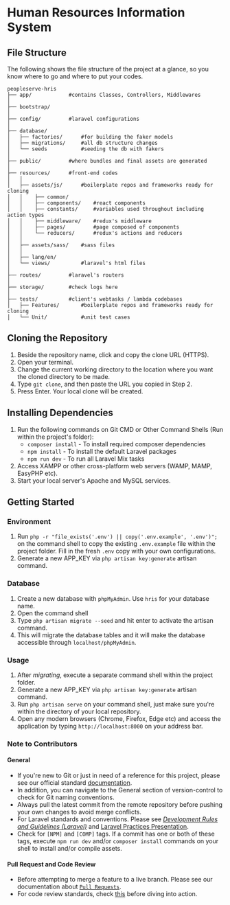 # Human Resources Information System

## File Structure

The following shows the file structure of the project at a glance, so you know where to go and where to put your codes.

```
peopleserve-hris
├── app/			#contains Classes, Controllers, Middlewares
│
├── bootstrap/		
│
├── config/			#laravel configurations
│
├── database/		
│   ├── factories/      #for building the faker models
│   ├── migrations/     #all db structure changes
│   └── seeds         	#seeding the db with fakers
│
├── public/    		#where bundles and final assets are generated
│
├── resources/    	#front-end codes
│   │
│   ├── assets/js/		#boilerplate repos and frameworks ready for cloning
│   │    ├── common/        
│   │    ├── components/    #react components
│   │    ├── constants/     #variables used throughout including action types
│   │    ├── middleware/    #redux's middleware
│   │    ├── pages/         #page composed of components
│   │    └── reducers/      #redux's actions and reducers
│   │    
│   ├── assets/sass/	#sass files
│   │    
│   ├── lang/en/       
│   └── views/			#laravel's html files
│
├── routes/    		#laravel's routers
│
├── storage/    	#check logs here
│
├── tests/    		#client's webtasks / lambda codebases
│   ├── Features/      	#boilerplate repos and frameworks ready for cloning
│   └── Unit/         	#unit test cases
```

## Cloning the Repository

1. Beside the repository name, click and copy the clone URL (HTTPS).
2. Open your terminal.
3. Change the current working directory to the location where you want the cloned directory to be made.
4. Type `git clone`, and then paste the URL you copied in Step 2.
5. Press Enter. Your local clone will be created.

## Installing Dependencies

1. Run the following commands on Git CMD or Other Command Shells (Run within the project's folder):
    - `composer install` - To install required composer dependencies
    - `npm install` - To install the default Laravel packages
    - `npm run dev` - To run all Laravel Mix tasks
2. Access XAMPP or other cross-platform web servers (WAMP, MAMP, EasyPHP etc).
3. Start your local server's Apache and MySQL services.

## Getting Started

### Environment
1. Run `php -r "file_exists('.env') || copy('.env.example', '.env')";` on the command shell to copy the existing `.env.example` file within the project folder. Fill in the fresh `.env` copy with your own configurations.
2. Generate a new APP_KEY via `php artisan key:generate` artisan command.

### Database

1. Create a new database with `phpMyAdmin`. Use `hris` for your database name.
2. Open the command shell
3. Type `php artisan migrate --seed` and hit enter to activate the artisan command.
4. This will migrate the database tables and it will make the database accessible through `localhost/phpMyAdmin`.

### Usage

1. After *migrating*, execute a separate command shell within the project folder.
2. Generate a new APP_KEY via `php artisan key:generate` artisan command.
3. Run `php artisan serve` on your command shell, just make sure you're within the directory of your local repository.
4. Open any modern browsers (Chrome, Firefox, Edge etc) and access the application by typing `http://localhost:8000` on your address bar.

### Note to Contributors

#### General

* If you're new to Git or just in need of a reference for this project, please see our official standard [documentation](https://bitbucket.org/botbrosai/brocode/src/master/version-control/).
* In addition, you can navigate to the General section of version-control to check for Git naming conventions.
* Always pull the latest commit from the remote repository before pushing your own changes to avoid merge conflicts.
* For Laravel standards and conventions. Please see [*Development Rules and Guidelines (Laravel)*](https://drive.google.com/file/d/1Ddxsk8CoMSmheWcdhYEfzLEWi3OFue7j/view) and [Laravel Practices Presentation](https://drive.google.com/file/d/1HyJO-bPpzMiObCJpTLd4syhzQCNnbzbk/view).
* Check for `[NPM]` and `[COMP]` tags. If a commit has one or both of these tags, execute `npm run dev` and/or `composer install` commands on your shell to install and/or compile assets.

#### Pull Request and Code Review

* Before attempting to merge a feature to a live branch. Please see our documentation about [`Pull Requests`](https://bitbucket.org/botbrosai/brocode/src/master/version-control/pull-requests.md).
* For code review standards, check [this](https://bitbucket.org/botbrosai/brocode/src/master/version-control/code-review.md) before diving into action.